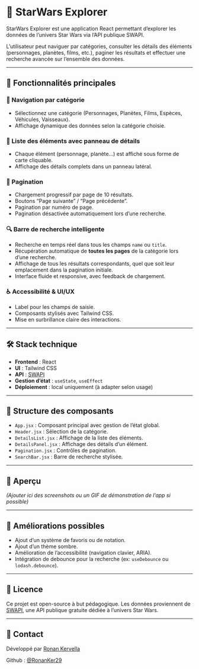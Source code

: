 # 🌌 StarWars Explorer

StarWars Explorer est une application React permettant d’explorer les données de l’univers Star Wars via l’API publique SWAPI.

L’utilisateur peut naviguer par catégories, consulter les détails des éléments (personnages, planètes, films, etc.), paginer les résultats et effectuer une recherche avancée sur l’ensemble des données.

---

## 🚀 Fonctionnalités principales

### 🧭 Navigation par catégorie
- Sélectionnez une catégorie (Personnages, Planètes, Films, Espèces, Véhicules, Vaisseaux).
- Affichage dynamique des données selon la catégorie choisie.

### 📄 Liste des éléments avec panneau de détails
- Chaque élément (personnage, planète…) est affiché sous forme de carte cliquable.
- Affichage des détails complets dans un panneau latéral.

### 🔁 Pagination
- Chargement progressif par page de 10 résultats.
- Boutons “Page suivante” / “Page précédente”.
- Pagination par numéro de page.
- Pagination désactivée automatiquement lors d’une recherche.

### 🔍 Barre de recherche intelligente
- Recherche en temps réel dans tous les champs `name` ou `title`.
- Récupération automatique de **toutes les pages** de la catégorie lors d’une recherche.
- Affichage de tous les résultats correspondants, quel que soit leur emplacement dans la pagination initiale.
- Interface fluide et responsive, avec feedback de chargement.

### ♿ Accessibilité & UI/UX
- Label pour les champs de saisie.
- Composants stylisés avec Tailwind CSS.
- Mise en surbrillance claire des interactions.

---

## 🛠️ Stack technique

- **Frontend** : React
- **UI** : Tailwind CSS
- **API** : [SWAPI](https://swapi.py4e.com/)
- **Gestion d’état** : `useState`, `useEffect`
- **Déploiement** : local uniquement (à adapter selon usage)

---

## 📁 Structure des composants

- `App.jsx` : Composant principal avec gestion de l’état global.
- `Header.jsx` : Sélection de la catégorie.
- `DetailsList.jsx` : Affichage de la liste des éléments.
- `DetailsPanel.jsx` : Affichage des détails d’un élément.
- `Pagination.jsx` : Contrôles de pagination.
- `SearchBar.jsx` : Barre de recherche stylisée.

---

## 📸 Aperçu

*(Ajouter ici des screenshots ou un GIF de démonstration de l’app si possible)*

---

## 🧪 Améliorations possibles

- Ajout d’un système de favoris ou de notation.
- Ajout d’un thème sombre.
- Amélioration de l’accessibilité (navigation clavier, ARIA).
- Intégration de debounce pour la recherche (ex: `useDebounce` ou `lodash.debounce`).

---

## 📄 Licence

Ce projet est open-source à but pédagogique. Les données proviennent de [SWAPI](https://swapi.py4e.com/), une API publique gratuite dédiée à l’univers Star Wars.

---

## 🤝 Contact

Développé par [Ronan Kervella](https://ronankervella.vercel.app)

Github : [@RonanKer29](https://github.com/RonanKer29)
